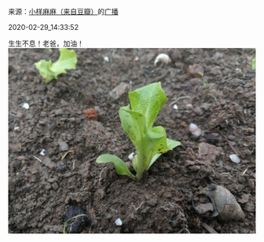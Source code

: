 来源：[小样麻麻（来自豆瓣）](https://www.douban.com/people/maxiaofan/)的[广播](https://www.douban.com/people/maxiaofan/status/2839823575/)


2020-02-29_14:33:52


生生不息！老爸，加油！
![](./pic/2020-02-29_14:33:52-小样麻麻的广播1.jpg)  

